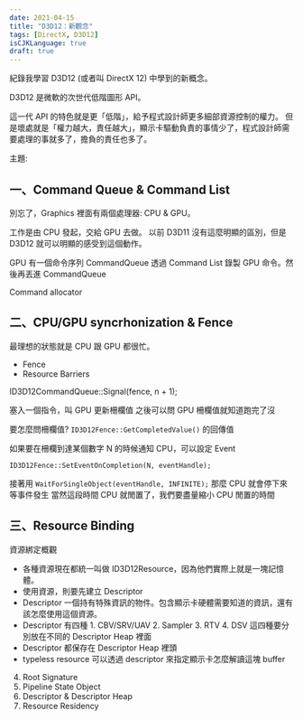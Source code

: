 ```yaml
---
date: 2021-04-15
title: "D3D12：新觀念"
tags: [DirectX, D3D12]
isCJKLanguage: true
draft: true
---
```


紀錄我學習 D3D12 (或者叫 DirectX 12) 中學到的新概念。

D3D12 是微軟的次世代低階圖形 API。

這一代 API 的特色就是更「低階」，給予程式設計師更多細部資源控制的權力。
但是壞處就是「權力越大，責任越大」，顯示卡驅動負責的事情少了，程式設計師需要處理的事就多了，擔負的責任也多了。

主題:

## 一、Command Queue & Command List

別忘了，Graphics 裡面有兩個處理器: CPU & GPU。

工作是由 CPU 發起，交給 GPU 去做。
以前 D3D11 沒有這麼明顯的區別，但是 D3D12 就可以明顯的感受到這個動作。

GPU 有一個命令序列 CommandQueue
透過 Command List 錄製 GPU 命令。然後再丟進 CommandQueue

Command allocator

## 二、CPU/GPU syncrhonization & Fence

最理想的狀態就是 CPU 跟 GPU 都很忙。

- Fence
- Resource Barriers

ID3D12CommandQueue::Signal(fence, n + 1); 

塞入一個指令，叫 GPU 更新柵欄值
之後可以問 GPU 柵欄值就知道跑完了沒

要怎麼問柵欄值? `ID3D12Fence::GetCompletedValue()` 的回傳值

如果要在柵欄到達某個數字 N 的時候通知 CPU，可以設定 Event

`ID3D12Fence::SetEventOnCompletion(N, eventHandle);`

接著用 `WaitForSingleObject(eventHandle, INFINITE);` 那麼 CPU 就會停下來等事件發生
當然這段時間 CPU 就閒置了，我們要盡量縮小 CPU 閒置的時間


## 三、Resource Binding 

資源綁定概觀
  - 各種資源現在都統一叫做 ID3D12Resource，因為他們實際上就是一塊記憶體。
  - 使用資源，則要先建立 Descriptor
  - Descriptor 一個持有特殊資訊的物件。包含顯示卡硬體需要知道的資訊，還有該怎麼使用這個資源。
  - Descriptor 有四種 1. CBV/SRV/UAV 2.  Sampler 3. RTV 4. DSV 這四種要分別放在不同的 Descriptor Heap 裡面
  - Descriptor 都保存在 Descriptor Heap 裡頭
  - typeless resource 可以透過 descriptor 來指定顯示卡怎麼解讀這塊 buffer

4. Root Signature
4. Pipeline State Object
5. Descriptor & Descriptor Heap
6. Resource Residency


